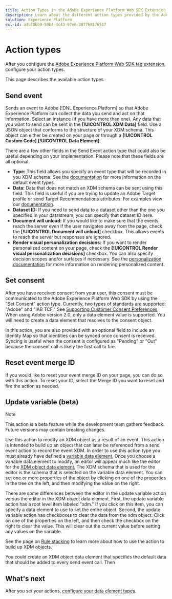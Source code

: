 ```yaml
---
title: Action Types in the Adobe Experience Platform Web SDK Extension
description: Learn about the different action types provided by the Adobe Experience Platform Web SDK tag extension.
solution: Experience Platform
exl-id: a4bf0bb9-59b4-4c43-97e6-387768176517
---
```

# Action types

After you configure the [Adobe Experience Platform Web SDK tag extension](web-sdk-extension-configuration.md), configure your action types.

This page describes the available action types.


## Send event

Sends an event to Adobe [!DNL Experience Platform] so that Adobe Experience Platform can collect the data you send and act on that information. Select an instance (if you have more than one). Any data that you want to send can be sent in the **[!UICONTROL XDM Data]** field. Use a JSON object that conforms to the structure of your XDM schema. This object can either be created on your page or through a **[!UICONTROL Custom Code]** **[!UICONTROL Data Element]**.

There are a few other fields in the Send Event action type that could also be useful depending on your implementation. Please note that these fields are all optional.

- **Type:** This field allows you specify an event type that will be recorded in you XDM schema. See the [documentation](https://experienceleague.adobe.com/docs/experience-platform/edge/fundamentals/tracking-events.html?lang=en#using-the-sendbeacon-api) for more information on the default event types.
- **Data:** Data that does not match an XDM schema can be sent using this field. This field is useful if you are trying to update an Adobe Target profile or send Target Recommendations attributes. For examples view our [documentation](https://experienceleague.adobe.com/docs/experience-platform/edge/fundamentals/tracking-events.html?lang=en).<!--- **Merge ID:** If you would like to specify a merge ID for your event, you can do so in this field. Please note that the solutions downstream are not able to merge your event data at this time. -->
- **Dataset ID:** If you need to send data to a dataset other than the one you specified in your datastream, you can specify that dataset ID here.
- **Document will unload:** If you would like to make sure that the events reach the server even if the user navigates away from the page, check the **[!UICONTROL Document will unload]** checkbox. This allows events to reach the server but responses are ignored.
- **Render visual personalization decisions:** If you want to render personalized content on your page, check the **[!UICONTROL Render visual personalization decisions]** checkbox. You can also specify decision scopes and/or surfaces if necessary. See the [personalization documentation](../personalization/rendering-personalization-content.md#automatically-rendering-content) for more information on rendering personalized content.

## Set consent

After you have received consent from your user, this consent must be communicated to the Adobe Experience Platform Web SDK by using the "Set Consent" action type. Currently, two types of standards are supported: "Adobe" and "IAB TCF." See [Supporting Customer Consent Preferences](../consent/supporting-consent.md). When using Adobe version 2.0, only a data element value is supported. You will need to create a data element that resolves to the consent object.

In this action, you are also provided with an optional field to include an Identity Map so that identities can be synced once consent is received. Syncing is useful when the consent is configured as "Pending" or "Out" because the consent call is likely the first call to fire.

## Reset event merge ID

If you would like to reset your event merge ID on your page, you can do so with this action. To reset your ID, select the Merge ID you want to reset and fire the action as needed.

## Update variable (beta)

>[!NOTE]
>
>This action is a beta feature while the development team gathers feedback. Future versions may contain breaking changes.

Use this action to modify an XDM object as a result of an event. This action is intended to build up an object that can later be referenced from a send event action to record the event XDM. In order to use this action type you must already have defined a [variable data element.](data-element-types.md#variable) Once you choose a variable data element to modify, an editor will appear much like the editor for the [XDM object data element.](data-element-types.md#xdm-object) The XDM schema that is used for the editor is the schema that is selected on the variable data element. You can set one or more properties of the object by clicking on one of the properties in the tree on the left, and then modifying the value on the right.

There are some differences between the editor in the update variable action versus the editor in the XDM object data element. First, the update variable action has a root level item labeled "xdm." If you click on this item, you can specify a data element to use to set the entire object.  Second, the update variable action has checkboxes to clear the data from the xdm object. Click on one of the properties on the left, and then check the checkbox on the right to clear the value. This will clear out the current value before setting any values on the variable.

See the page on [Rule stacking](rule-stacking.md) to learn more about how to use the action to build up XDM objects.

You could create an XDM object data element that specifies the default data that should be added to every send event call. Then

## What's next

After you set your actions, [configure your data element types](data-element-types.md).
